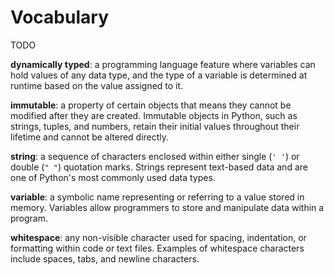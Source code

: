 # Vocabulary

TODO

**dynamically typed**: a programming language feature where variables can hold values of any data type, and the type of a variable is determined at runtime based on the value assigned to it.

**immutable**: a property of certain objects that means they cannot be modified after they are created. Immutable objects in Python, such as strings, tuples, and numbers, retain their initial values throughout their lifetime and cannot be altered directly. 

**string**: a sequence of characters enclosed within either single (`' '`) or double (`" "`) quotation marks. Strings represent text-based data and are one of Python's most commonly used data types.

**variable**: a symbolic name representing or referring to a value stored in memory. Variables allow programmers to store and manipulate data within a program. 

**whitespace**: any non-visible character used for spacing, indentation, or formatting within code or text files. Examples of whitespace characters include spaces, tabs, and newline characters.

